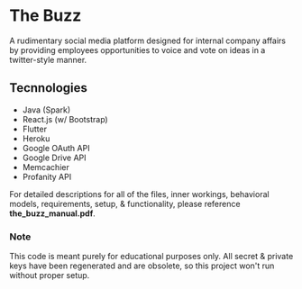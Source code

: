 # The Buzz
A rudimentary social media platform designed for internal company affairs by providing employees opportunities to voice and vote on ideas in a twitter-style manner. 

## Tecnnologies
- Java (Spark)
- React.js (w/ Bootstrap)
- Flutter
- Heroku
- Google OAuth API
- Google Drive API
- Memcachier
- Profanity API

For detailed descriptions for all of the files, inner workings, behavioral models, requirements, setup, & functionality, please reference **the_buzz_manual.pdf**.

### Note
This code is meant purely for educational purposes only. All secret & private keys have been regenerated and are obsolete, so this project won't run without proper setup.